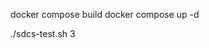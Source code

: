 <!--
 * @Author: FoolishDominator 1340995873@qq.com
 * @Date: 2024-11-20 22:41:33
 * @LastEditors: FoolishDominator 1340995873@qq.com
 * @LastEditTime: 2024-11-20 22:54:21
 * @FilePath: /sdcs/readme.md
 * @Description: 这是默认设置,请设置`customMade`, 打开koroFileHeader查看配置 进行设置: https://github.com/OBKoro1/koro1FileHeader/wiki/%E9%85%8D%E7%BD%AE
-->
docker compose build
docker compose up -d

./sdcs-test.sh 3